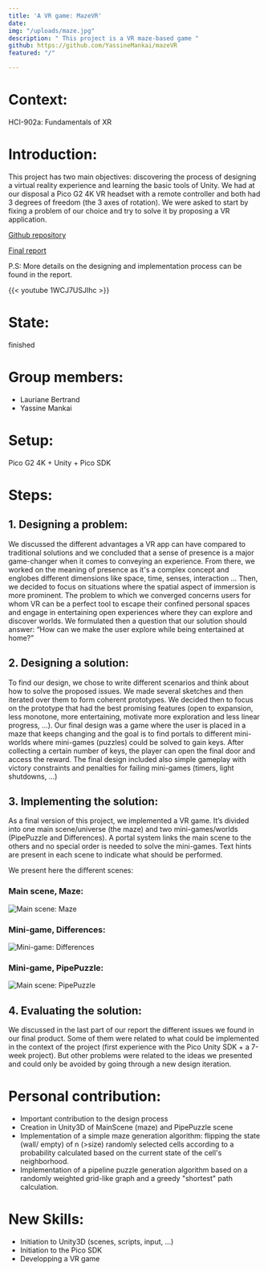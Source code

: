 ```yaml
---
title: 'A VR game: MazeVR'
date: 
img: "/uploads/maze.jpg"
description: " This project is a VR maze-based game "
github: https://github.com/YassineMankai/mazeVR
featured: "/"

---
```

# Context:

HCI-902a: Fundamentals of XR

# Introduction:

This project has two main objectives: discovering the process of designing a virtual reality experience and learning the basic tools of Unity. We had at our disposal a Pico G2 4K VR headset with a remote controller and both had 3 degrees of freedom (the 3 axes of rotation). We were asked to start by fixing a problem of our choice and try to solve it by proposing a VR application.

[Github repository](https://github.com/YassineMankai/mazeVR)

[Final report](/uploads/FofER_report.pdf)

P.S: More details on the designing and implementation process can be found in the report.

{{< youtube 1WCJ7USJIhc >}}

# State:

finished

# Group members:

* Lauriane Bertrand
* Yassine Mankai

# Setup:

Pico G2 4K + Unity + Pico SDK

# Steps:

## 1. Designing a problem:

We discussed the different advantages a VR app can have compared to traditional solutions and we concluded that a sense of presence is a major game-changer when it comes to conveying an experience. From there, we worked on the meaning of presence as it's a complex concept and englobes different dimensions like space, time, senses, interaction ... Then, we decided to focus on situations where the spatial aspect of immersion is more prominent. The problem to which we converged concerns users for whom VR can be a perfect tool to escape their confined personal spaces and engage in entertaining open experiences where they can explore and discover worlds. We formulated then a question that our solution should answer: “How can we make the user explore while being entertained at home?”

## 2. Designing a solution:

To find our design, we chose to write different scenarios and think about how to solve the proposed issues. We made several sketches and then iterated over them to form coherent prototypes.
We decided then to focus on the prototype that had the best promising features (open to expansion, less monotone, more entertaining, motivate more exploration and less linear progress, ...).
Our final design was a game where the user is placed in a maze that keeps changing and the goal is to find portals to different mini-worlds where mini-games (puzzles) could be solved to gain keys. After collecting a certain number of keys, the player can open the final door and access the reward. The final design included also simple gameplay with victory constraints and penalties for failing mini-games (timers, light shutdowns, ...)

## 3. Implementing the solution:

As a final version of this project, we implemented a VR game. It’s divided into one main scene/universe (the maze) and two mini-games/worlds (PipePuzzle and Differences).  A portal system links the main scene to the others and no special order is needed to solve the mini-games. Text hints are present in each scene to indicate what should be performed.

We present here the different scenes:

### Main scene, Maze:

![Main scene: Maze](/uploads/maze.jpg)

### Mini-game, Differences:

![Mini-game: Differences](/uploads/differences.jpg)

### Mini-game, PipePuzzle:

![Main scene: PipePuzzle](/uploads/pipepuzzle.jpg)

## 4. Evaluating the solution:

We discussed in the last part of our report the different issues we found in our final product. Some of them were related to what could be implemented in the context of the project (first experience with the Pico Unity SDK + a 7-week project).  But other problems were related to the ideas we presented and could only be avoided by going through a new design iteration.

# Personal contribution:

* Important contribution to the design process
* Creation in Unity3D of MainScene (maze) and PipePuzzle scene
* Implementation of a simple maze generation algorithm: flipping the state (wall/ empty) of n (>size) randomly selected cells according to a probability calculated based on the current state of the cell's neighborhood.
* Implementation of a pipeline puzzle generation algorithm based on a randomly weighted grid-like graph and a greedy "shortest" path calculation.

# New Skills:

* Initiation to Unity3D (scenes, scripts, input, ...)
* Initiation to the Pico SDK
* Developping a VR game